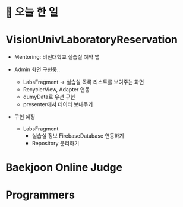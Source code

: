 # :thought_balloon: __오늘 한 일__

# __VisionUnivLaboratoryReservation__
* Mentoring: 비전대학교 실습실 예약 앱
* Admin 화면 구현중..
    * LabsFragment -> 실습실 목록 리스트를 보여주는 화면
    * RecyclerView, Adapter 연동
    * dumyData로 우선 구현
    * presenter에서 데이터 보내주기

* 구현 예정
    * LabsFragment
        * 실습실 정보 FirebaseDatabase 연동하기
        * Repository 분리하기

# __Baekjoon Online Judge__
# __Programmers__
